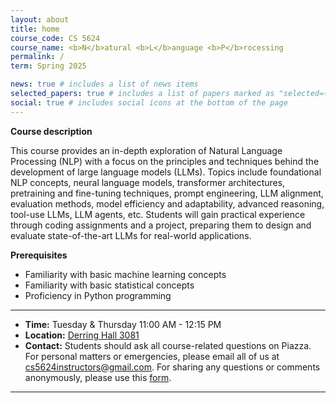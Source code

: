 ```yaml
---
layout: about
title: home
course_code: CS 5624
course_name: <b>N</b>atural <b>L</b>anguage <b>P</b>rocessing
permalink: /
term: Spring 2025

news: true # includes a list of news items
selected_papers: true # includes a list of papers marked as "selected={true}"
social: true # includes social icons at the bottom of the page
---
```


<b>Course description</b>

This course provides an in-depth exploration of Natural Language Processing (NLP) with a focus on the principles and techniques behind the development of large language models (LLMs). Topics include foundational NLP concepts, neural language models, transformer architectures, pretraining and fine-tuning techniques, prompt engineering, LLM alignment, evaluation methods, model efficiency and adaptability, advanced reasoning, tool-use LLMs, LLM agents, etc. Students will gain practical experience through coding assignments and a project, preparing them to design and evaluate state-of-the-art LLMs for real-world applications.

<b>Prerequisites</b>
- Familiarity with basic machine learning concepts
- Familiarity with basic statistical concepts
- Proficiency in Python programming

***

- **Time:** Tuesday & Thursday 11:00 AM - 12:15 PM
- **Location:** [Derring Hall 3081](https://www.google.com/maps/place/926+W+Campus+Dr,+Blacksburg,+VA+24060/@37.2289672,-80.4257144,16z/)
- **Contact:** Students should ask all course-related questions on Piazza. For personal matters or emergencies, please email all of us at <a href="mailto:cs5624instructors@gmail.com" target="_blank">cs5624instructors@gmail.com</a>. For sharing any questions or comments anonymously, please use this [form](https://docs.google.com/forms/d/e/1FAIpQLScTCJ3gYxzwTKibldfJ5mQAumFU0AGQSqJfBFW9x0mTRJSETQ/viewform?usp=dialog).

***

